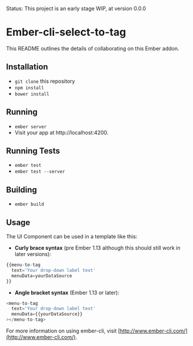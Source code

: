 Status: This project is an early stage WIP, at version 0.0.0

# Ember-cli-select-to-tag

This README outlines the details of collaborating on this Ember addon.

## Installation

* `git clone` this repository
* `npm install`
* `bower install`

## Running

* `ember server`
* Visit your app at http://localhost:4200.

## Running Tests

* `ember test`
* `ember test --server`

## Building

* `ember build`

## Usage

The UI Component can be used in a template like this:

* **Curly brace syntax** (pre Ember 1.13 although this should still work in later versions):  

```javascript
{{menu-to-tag
  text='Your drop-down label text'
  menuData=yourDataSource
}}
```

* **Angle bracket syntax** (Ember 1.13 or later):  

```javascript
<menu-to-tag
  text='Your drop-down label text'
  menuData={{yourDataSource}}
></menu-to-tag>
```

For more information on using ember-cli, visit [http://www.ember-cli.com/](http://www.ember-cli.com/).
